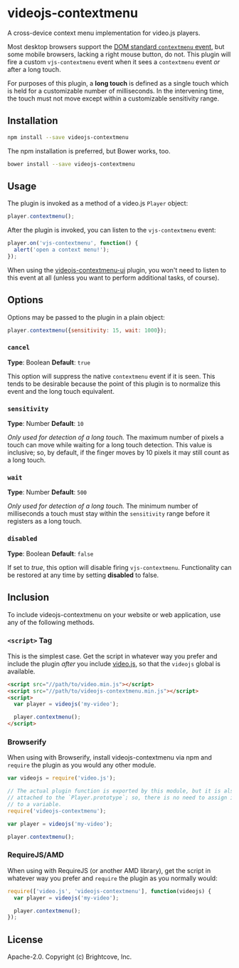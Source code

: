 # videojs-contextmenu

A cross-device context menu implementation for video.js players.

Most desktop browsers support the [DOM standard `contextmenu` event][contextmenu], but some mobile browsers, lacking a right mouse button, do not. This plugin will fire a custom `vjs-contextmenu` event when it sees a `contextmenu` event _or_ after a long touch.

For purposes of this plugin, a **long touch** is defined as a single touch which is held for a customizable number of milliseconds. In the intervening time, the touch must not move except within a customizable sensitivity range.

## Installation

```sh
npm install --save videojs-contextmenu
```

The npm installation is preferred, but Bower works, too.

```sh
bower install --save videojs-contextmenu
```

## Usage

The plugin is invoked as a method of a video.js `Player` object:

```js
player.contextmenu();
```

After the plugin is invoked, you can listen to the `vjs-contextmenu` event:

```js
player.on('vjs-contextmenu', function() {
  alert('open a context menu!');
});
```

When using the [videojs-contextmenu-ui][ui] plugin, you won't need to listen to this event at all (unless you want to perform additional tasks, of course).

## Options

Options may be passed to the plugin in a plain object:

```js
player.contextmenu({sensitivity: 15, wait: 1000});
```

### `cancel`

**Type**: Boolean
**Default**: `true`

This option will suppress the native `contextmenu` event if it is seen. This tends to be desirable because the point of this plugin is to normalize this event and the long touch equivalent.

### `sensitivity`

**Type**: Number
**Default**: `10`

_Only used for detection of a long touch._ The maximum number of pixels a touch can move while waiting for a long touch detection. This value is inclusive; so, by default, if the finger moves by 10 pixels it may still count as a long touch.

### `wait`

**Type**: Number
**Default**: `500`

_Only used for detection of a long touch._ The minimum number of milliseconds a touch must stay within the `sensitivity` range before it registers as a long touch.

### `disabled`

**Type**: Boolean
**Default**: `false`

If set to _true_, this option will disable firing `vjs-contextmenu`. Functionality can be restored at any time by setting **disabled** to false.

## Inclusion

To include videojs-contextmenu on your website or web application, use any of the following methods.

### `<script>` Tag

This is the simplest case. Get the script in whatever way you prefer and include the plugin _after_ you include [video.js][videojs], so that the `videojs` global is available.

```html
<script src="//path/to/video.min.js"></script>
<script src="//path/to/videojs-contextmenu.min.js"></script>
<script>
  var player = videojs('my-video');

  player.contextmenu();
</script>
```

### Browserify

When using with Browserify, install videojs-contextmenu via npm and `require` the plugin as you would any other module.

```js
var videojs = require('video.js');

// The actual plugin function is exported by this module, but it is also
// attached to the `Player.prototype`; so, there is no need to assign it
// to a variable.
require('videojs-contextmenu');

var player = videojs('my-video');

player.contextmenu();
```

### RequireJS/AMD

When using with RequireJS (or another AMD library), get the script in whatever way you prefer and `require` the plugin as you normally would:

```js
require(['video.js', 'videojs-contextmenu'], function(videojs) {
  var player = videojs('my-video');

  player.contextmenu();
});
```

## License

Apache-2.0. Copyright (c) Brightcove, Inc.


[contextmenu]: https://developer.mozilla.org/en-US/docs/Web/Events/contextmenu
[ui]: https://github.com/brightcove/videojs-contextmenu-ui
[videojs]: http://videojs.com/
